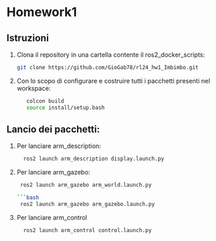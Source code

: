 # Homework1

## Istruzioni 
1. Clona il repository in una cartella contente il ros2_docker_scripts:
   ```bash
   git clone https://github.com/GioGab78/rl24_hw1_Imbimbo.git

2. Con lo scopo di configurare e costruire tutti i pacchetti presenti nel workspace:
   ```bash
      colcon build
      source install/setup.bash

## Lancio dei pacchetti:
1. Per lanciare arm_description:
   
   ```bash
     ros2 launch arm_description display.launch.py

2. Per lanciare arm_gazebo:

     ```bash
      ros2 launch arm_gazebo arm_world.launch.py

     ```bash
      ros2 launch arm_gazebo arm_gazebo.launch.py

3. Per lanciare arm_control

    ```bash
      ros2 launch arm_control control.launch.py
                 
